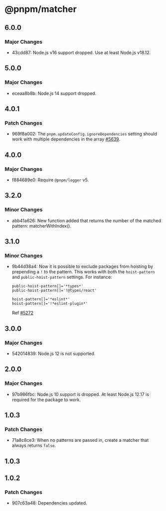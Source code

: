 # @pnpm/matcher

## 6.0.0

### Major Changes

- 43cdd87: Node.js v16 support dropped. Use at least Node.js v18.12.

## 5.0.0

### Major Changes

- eceaa8b8b: Node.js 14 support dropped.

## 4.0.1

### Patch Changes

- 969f8a002: The `pnpm.updateConfig.ignoreDependencies` setting should work with multiple dependencies in the array [#5639](https://github.com/pnpm/pnpm/issues/5639).

## 4.0.0

### Major Changes

- f884689e0: Require `@pnpm/logger` v5.

## 3.2.0

### Minor Changes

- abb41a626: New function added that returns the number of the matched pattern: matcherWithIndex().

## 3.1.0

### Minor Changes

- 9b44d38a4: Now it is possible to exclude packages from hoisting by prepending a `!` to the pattern. This works with both the `hoist-pattern` and `public-hoist-pattern` settings. For instance:

  ```
  public-hoist-pattern[]='*types*'
  public-hoist-pattern[]='!@types/react'

  hoist-pattern[]='*eslint*'
  hoist-pattern[]='!*eslint-plugin*'
  ```

  Ref [#5272](https://github.com/pnpm/pnpm/issues/5272)

## 3.0.0

### Major Changes

- 542014839: Node.js 12 is not supported.

## 2.0.0

### Major Changes

- 97b986fbc: Node.js 10 support is dropped. At least Node.js 12.17 is required for the package to work.

## 1.0.3

### Patch Changes

- 71a8c8ce3: When no patterns are passed in, create a matcher that always returns `false`.

## 1.0.3

## 1.0.2

### Patch Changes

- 907c63a48: Dependencies updated.

